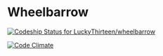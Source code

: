 # Wheelbarrow

[ ![Codeship Status for LuckyThirteen/wheelbarrow](https://www.codeship.io/projects/5f0d9af0-33fe-0132-f9b7-7a72371aeacb/status)](https://www.codeship.io/projects/40700)

[![Code Climate](https://codeclimate.com/github/LuckyThirteen/wheelbarrow/badges/gpa.svg)](https://codeclimate.com/github/LuckyThirteen/wheelbarrow)

